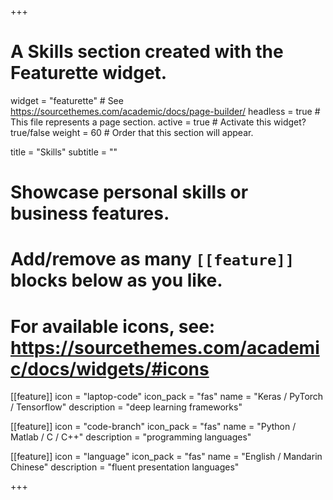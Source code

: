 +++
# A Skills section created with the Featurette widget.
widget = "featurette"  # See https://sourcethemes.com/academic/docs/page-builder/
headless = true  # This file represents a page section.
active = true  # Activate this widget? true/false
weight = 60  # Order that this section will appear.

title = "Skills"
subtitle = ""

# Showcase personal skills or business features.
# 
# Add/remove as many `[[feature]]` blocks below as you like.
# 
# For available icons, see: https://sourcethemes.com/academic/docs/widgets/#icons

[[feature]]
  icon = "laptop-code"
  icon_pack = "fas"
  name = "Keras / PyTorch / Tensorflow"
  description = "deep learning frameworks"
  
[[feature]]
  icon = "code-branch"
  icon_pack = "fas"
  name = "Python / Matlab / C / C++"
  description = "programming languages"  
  
[[feature]]
  icon = "language"
  icon_pack = "fas"
  name = "English / Mandarin Chinese"
  description = "fluent presentation languages"

+++
